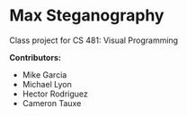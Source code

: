 # Max Steganography

Class project for CS 481: Visual Programming

**Contributors:**
- Mike Garcia
- Michael Lyon
- Hector Rodriguez
- Cameron Tauxe
